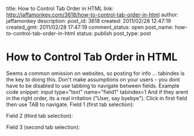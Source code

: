 title: How to Control Tab Order in HTML
link: http://jaffamonkey.com/3618/how-to-control-tab-order-in-html
author: jaffamonkey
description: 
post_id: 3618
created: 2011/02/28 12:47:19
created_gmt: 2011/02/28 17:47:19
comment_status: open
post_name: how-to-control-tab-order-in-html
status: publish
post_type: post

# How to Control Tab Order in HTML

Seems a common omission on websites, so posting for info ... tabindex is the key to doing this. Don't make assumptions on your users - you dont have to be disabled to use tabbing to navigate between fields. Example code snippet: input type="text" name="field1" tabindex=1 And if they arent in the right order, its a real irritation ("User, say byebye"). Click in first field then use TAB to navigate. Field 1 (first tab selection):  
  
  
Field 2 (third tab selection):  
  
  
Field 3 (second tab selection):